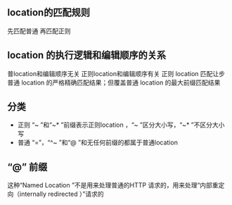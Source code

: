 ##  location的匹配规则
先匹配普通 再匹配正则

##  location 的执行逻辑和编辑顺序的关系
普location和编辑顺序无关 正则location和编辑顺序有关
正则 location 匹配让步普通 location 的严格精确匹配结果；但覆盖普通 location 的最大前缀匹配结果

## 分类
* 正则
“~ ”和“~* ”前缀表示正则location ，“~ ”区分大小写，“~* ”不区分大小写
* 普通
“=”，“^~ ”和“@ ”和无任何前缀的都属于普通location

##  “@” 前缀
这种“Named Location ”不是用来处理普通的HTTP 请求的，用来处理“内部重定向（internally redirected ）”请求的

